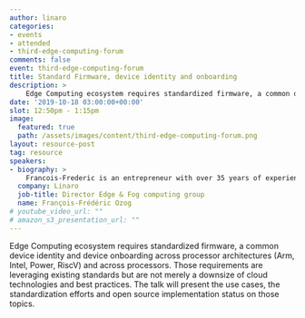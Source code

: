```yaml
---
author: linaro
categories:
- events
- attended
- third-edge-computing-forum
comments: false
event: third-edge-computing-forum
title: Standard Firmware, device identity and onboarding
description: >
    Edge Computing ecosystem requires standardized firmware, a common device identity and device onboarding across processor architectures (Arm, Intel, Power, RiscV) and across processors. Those requirements are leveraging existing standards but are not merely a downsize of cloud technologies and best practices. The talk will present the use cases, the standardization efforts and open source implementation status on those topics.
date: '2019-10-18 03:00:00+00:00'
slot: 12:50pm - 1:15pm
image:
  featured: true
  path: /assets/images/content/third-edge-computing-forum.png
layout: resource-post
tag: resource
speakers:
- biography: >
    Francois-Frederic is an entrepreneur with over 35 years of experience in technical, sales and marketing positions. Prior to joining Linaro, Francois-Frederic was VP Business Development at 6WIND where he has been instrumental in creating success for SDN and NFV offerings. Prior to that, he has been CTO and co-founder of Vedicis where he led architecture and development teams, and previously he held several technical and marketing functions at Olivetti, Unisys, Access360, Tempoline, Versada Networks, NetSecureOne and Radware. Francois-Frederic holds a degree in computing science from Universite de Paris VII. He is the author of seven granted patents.
  company: Linaro
  job-title: Director Edge & Fog computing group
  name: François-Frédéric Ozog
# youtube_video_url: ""
# amazon_s3_presentation_url: ""
---
```

Edge Computing ecosystem requires standardized firmware, a common device identity and device onboarding across processor architectures (Arm, Intel, Power, RiscV) and across processors. Those requirements are leveraging existing standards but are not merely a downsize of cloud technologies and best practices. The talk will present the use cases, the standardization efforts and open source implementation status on those topics.
